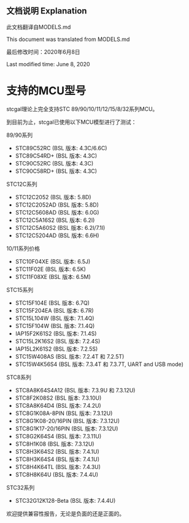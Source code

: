 文档说明 Explanation
------------------------
此文档翻译自MODELS.md

This document was translated from MODELS.md

最后修改时间：2020年6月8日

Last modified time: June 8, 2020

支持的MCU型号
====================

stcgal理论上完全支持STC 89/90/10/11/12/15/8/32系列MCU。

到目前为止，stcgal已使用以下MCU模型进行了测试：

89/90系列
* STC89C52RC (BSL 版本: 4.3C/6.6C)
* STC89C54RD+ (BSL 版本: 4.3C)
* STC90C52RC (BSL 版本: 4.3C)
* STC90C58RD+ (BSL 版本: 4.3C)

STC12C系列
* STC12C2052 (BSL 版本: 5.8D)
* STC12C2052AD (BSL 版本: 5.8D)
* STC12C5608AD (BSL 版本: 6.0G)
* STC12C5A16S2 (BSL 版本: 6.2I)
* STC12C5A60S2 (BSL 版本: 6.2I/7.1I)
* STC12C5204AD (BSL 版本: 6.6H)

10/11系列价格
* STC10F04XE (BSL 版本: 6.5J)
* STC11F02E (BSL 版本: 6.5K)
* STC11F08XE (BSL 版本: 6.5M)

STC15系列
* STC15F104E (BSL 版本: 6.7Q)
* STC15F204EA (BSL 版本: 6.7R)
* STC15L104W (BSL 版本: 7.1.4Q)
* STC15F104W (BSL 版本: 7.1.4Q)
* IAP15F2K61S2 (BSL 版本: 7.1.4S)
* STC15L2K16S2 (BSL 版本: 7.2.4S)
* IAP15L2K61S2 (BSL 版本: 7.2.5S)
* STC15W408AS (BSL 版本: 7.2.4T 和 7.2.5T)
* STC15W4K56S4 (BSL 版本: 7.3.4T 和 7.3.7T, UART and USB mode)

STC8系列
* STC8A8K64S4A12 (BSL 版本: 7.3.9U 和 7.3.12U)
* STC8F2K08S2 (BSL 版本: 7.3.10U)
* STC8A8K64D4 (BSL 版本: 7.4.2U)
* STC8G1K08A-8PIN (BSL 版本: 7.3.12U)
* STC8G1K08-20/16PIN (BSL 版本: 7.3.12U)
* STC8G1K17-20/16PIN (BSL 版本: 7.3.12U)
* STC8G2K64S4 (BSL 版本: 7.3.11U)
* STC8H1K08 (BSL 版本: 7.3.12U)
* STC8H3K64S2 (BSL 版本: 7.4.1U)
* STC8H3K64S4 (BSL 版本: 7.4.1U)
* STC8H4K64TL (BSL 版本: 7.4.3U)
* STC8H8K64U (BSL 版本: 7.4.4U)

STC32系列
* STC32G12K128-Beta (BSL 版本: 7.4.4U)

欢迎提供兼容性报告，无论是负面的还是正面的。
